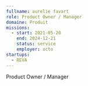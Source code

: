 ```yaml
---
fullname: aurelie favart
role: Product Owner / Manager 
domaine: Produit
missions:
  - start: 2021-05-20
    end: 2024-12-21
    status: service
    employer: octo
startups:
  - REVA
---
```


Product Owner / Manager 
